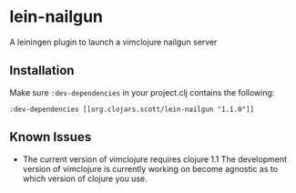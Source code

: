 # lein-nailgun

A leiningen plugin to launch a vimclojure nailgun server

## Installation

Make sure `:dev-dependencies` in your project.clj contains the following:

	:dev-dependencies [[org.clojars.scott/lein-nailgun "1.1.0"]]

## Known Issues

* The current version of vimclojure requires clojure 1.1
  The development version of vimclojure is currently working on become agnostic
  as to which version of clojure you use.
